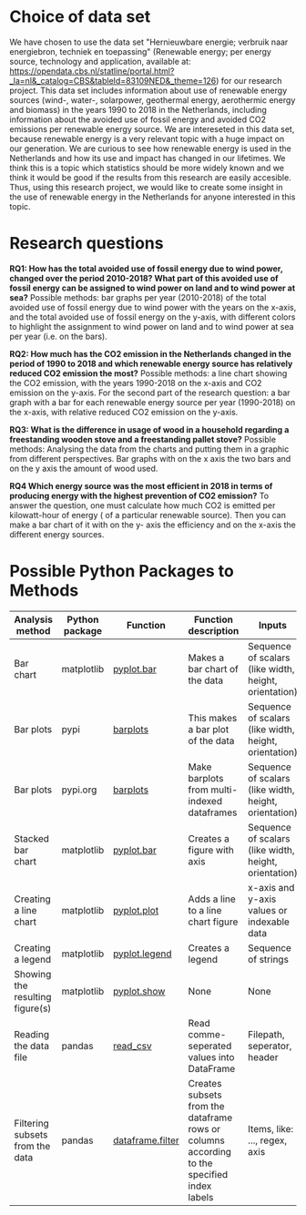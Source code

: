 # Choice of data set
We have chosen to use the data set "Hernieuwbare energie; verbruik naar energiebron, techniek en toepassing" (Renewable energy; per energy source, technology and application, available at: https://opendata.cbs.nl/statline/portal.html?_la=nl&_catalog=CBS&tableId=83109NED&_theme=126)
for our research project. This data set includes information about use of renewable energy sources (wind-, water-, solarpower, geothermal energy, aerothermic energy and biomass) in the years 1990 to 2018 in the Netherlands,
including information about the avoided use of fossil energy and avoided CO2 emissions per renewable energy source. 
We are intereseted in this data set, because renewable energy is a very relevant topic with a huge impact on our generation. 
We are curious to see how renewable energy is used in the Netherlands and how its use and impact has changed in our lifetimes.
We think this is a topic which statistics should be more widely known and we think it would be good if the results from this research are easily accesible.
Thus, using this research project, we would like to create some insight in the use of renewable energy in the Netherlands for anyone interested in this topic.



# Research questions

**RQ1: How has the total avoided use of fossil energy due to wind power, changed over the period 2010-2018? 
What part of this avoided use of fossil energy can be assigned to wind power on land and to wind power at sea?** 
Possible methods: bar graphs per year (2010-2018) of the total avoided use of fossil energy due to wind power with the years on the x-axis, 
and the total avoided use of fossil energy on the y-axis, with different colors to highlight the assignment to wind power on land and to wind power at sea per year (i.e. on the bars).

**RQ2: How much has the CO2 emission in the Netherlands changed in the period of 1990 to 2018 and which renewable energy source has relatively reduced CO2 emission the most?** 
Possible methods: a line chart showing the CO2 emission, with the years 1990-2018 on the x-axis and CO2 emission on the y-axis. For the second part of the research question:
a bar graph with a bar for each renewable energy source per year (1990-2018) on the x-axis, with relative reduced CO2 emission on the y-axis. 

**RQ3: What is the difference in usage of wood in a household regarding a freestanding wooden stove and a freestanding pallet stove?**
Possible methods: Analysing the data from the charts and putting them in a graphic from different perspectives. Bar graphs with on the x axis the two bars and on the y axis the amount of wood used.

**RQ4 Which energy source was the most efficient in 2018 in terms of producing energy with the highest prevention of CO2 emission?** 
To answer the question, one must calculate how much CO2 is emitted per kilowatt-hour of energy ( of a particular renewable source).
Then you can make a bar chart of it with on the y- axis the efficiency and on the x-axis the different energy sources. 



# Possible Python Packages to Methods

| Analysis method | Python package | Function | Function description | Inputs | Outputs |
| ------ | ------ | ------ | ------ | ------ | ------ | 
| Bar chart | matplotlib | [pyplot.bar](https://matplotlib.org/3.1.1/api/_as_gen/matplotlib.pyplot.bar.html) | Makes a bar chart of the data | Sequence of scalars (like width, height, orientation) | BarContainer |
| Bar plots | pypi | [barplots](https://pypi.org/project/barplots/) | This makes a bar plot of the data | Sequence of scalars (like width, height, orientation) | BarContainer |
| Bar plots | pypi.org | [barplots](https://pypi.org/project/barplots/) | Make barplots from multi-indexed dataframes | Sequence of scalars (like width, height, orientation) | A bar plot |
| Stacked bar chart | matplotlib | [pyplot.bar](https://matplotlib.org/3.1.1/gallery/lines_bars_and_markers/bar_stacked.html) | Creates a figure with axis | Sequence of scalars (like width, height, orientation) | A figure with axis to which bars can be added |
| Creating a line chart | matplotlib | [pyplot.plot](https://matplotlib.org/3.1.1/api/_as_gen/matplotlib.pyplot.plot.html) | Adds a line to a line chart figure | x-axis and y-axis values or indexable data | A list of Line2D objects|
| Creating a legend | matplotlib | [pyplot.legend](https://matplotlib.org/3.1.1/api/_as_gen/matplotlib.pyplot.legend.html) | Creates a legend | Sequence of strings | A legend |
| Showing the resulting figure(s) | matplotlib | [pyplot.show](https://matplotlib.org/3.1.1/api/_as_gen/matplotlib.pyplot.show.html) | None | None |
| Reading the data file | pandas | [read_csv](https://pandas.pydata.org/pandas-docs/stable/reference/api/pandas.read_csv.html) | Read comme-seperated values into DataFrame | Filepath, seperator, header | DataFrame |
| Filtering subsets from the data | pandas | [dataframe.filter](https://pandas.pydata.org/pandas-docs/stable/reference/api/pandas.DataFrame.filter.html) | Creates subsets from the dataframe rows or columns according to the specified index labels | Items, like: ..., regex, axis | Same type as input ||


